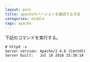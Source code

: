 ```yaml
---
layout: post
title: apacheのバージョンを確認する方法
categories: middle
tags: apache
---
```


下記のコマンドを実行する。

```
# httpd -v
Server version: Apache/2.4.6 (CentOS)
Server built:   Jul 18 2016 15:30:14
```




